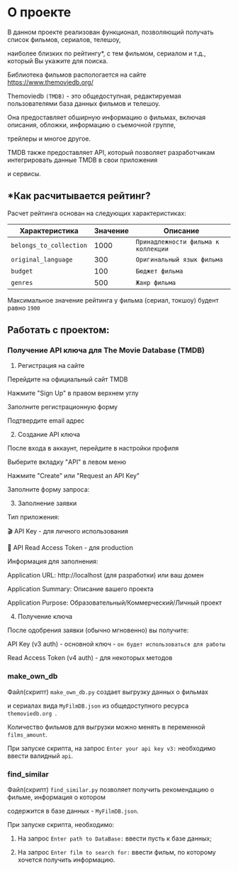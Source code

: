 # О проекте

В данном проекте реализован функционал, позволяющий получать список фильмов, сериалов, телешоу, 

наиболее близких по рейтингу*, с тем фильмом, сериалом и т.д., который Вы укажите для поиска.

Библиотека фильмов распологается на сайте https://www.themoviedb.org/

Themoviedb ``(TMDB)`` - это общедоступная, редактируемая пользователями база данных фильмов и телешоу.

Она предоставляет обширную информацию о фильмах, включая описания, обложки, информацию о съемочной группе, 

трейлеры и многое другое. 

TMDB также предоставляет API, который позволяет разработчикам интегрировать данные TMDB в свои приложения 

и сервисы.

## *Как расчитывается рейтинг?

Расчет рейтинга основан на следующих характеристиках:

| Характеристика | Значение | Описание |
|----------------|----------|----------|
| `belongs_to_collection` | 1000 | `Принадлежности фильма к коллекции `|
| `original_language` | 300 | `Оригинальный язык фильма` |
| `budget` | 100 | `Бюджет фильма` |
| `genres` | 500 | `Жанр фильма` |

Максимальное значение рейтинга у фильма (сериал, токшоу) будент равно `1900`

## Работать с проектом:

### Получение API ключа для The Movie Database (TMDB)

1. Регистрация на сайте

Перейдите на официальный сайт TMDB

Нажмите "Sign Up" в правом верхнем углу

Заполните регистрационную форму

Подтвердите email адрес

2. Создание API ключа

После входа в аккаунт, перейдите в настройки профиля

Выберите вкладку "API" в левом меню

Нажмите "Create" или "Request an API Key"

Заполните форму запроса:

3. Заполнение заявки

Тип приложения:

🎬 API Key - для личного использования

🏢 API Read Access Token - для production

Информация для заполнения:

Application URL: http://localhost (для разработки) или ваш домен

Application Summary: Описание вашего проекта

Application Purpose: Образовательный/Коммерческий/Личный проект

4. Получение ключа

После одобрения заявки (обычно мгновенно) вы получите:

API Key (v3 auth) - основной ключ - `он будет использоваться для работы`

Read Access Token (v4 auth) - для некоторых методов

### make_own_db

Файл(скрипт) ```make_own_db.py``` создает выгрузку данных о фильмах

и сериалах вида ```MyFilmDB.json``` из общедоступного ресурса ```themoviedb.org ```.

Количество фильмов для выгрузки можно менять в переменной ```films_amount```.

При запуске скрипта, на запрос ```Enter your api key v3:``` необходимо ввести валидный ```api```.

### find_similar

Файл(скрипт) ```find_similar.py``` позволяет получить рекомендацию о фильме, информация о котором

содержится в базе данных - ```MyFilmDB.json```.

При запуске скрипта, необходимо:

1) На запрос ```Enter path to DataBase:``` ввести пусть к базе данных;

2) На запрос ```Enter film to search for:``` ввести фильм, по которому хочется получить информацию.

